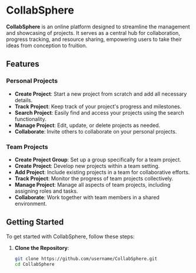 # CollabSphere

**CollabSphere** is an online platform designed to streamline the management and showcasing of projects. It serves as a central hub for collaboration, progress tracking, and resource sharing, empowering users to take their ideas from conception to fruition.

## Features

### Personal Projects

- **Create Project**: Start a new project from scratch and add all necessary details.
- **Track Project**: Keep track of your project's progress and milestones.
- **Search Project**: Easily find and access your projects using the search functionality.
- **Manage Project**: Edit, update, or delete projects as needed.
- **Collaborate**: Invite others to collaborate on your personal projects.

### Team Projects

- **Create Project Group**: Set up a group specifically for a team project.
- **Create Project**: Develop new projects within a team setting.
- **Add Project**: Include existing projects in a team for collaborative efforts.
- **Track Project**: Monitor the progress of team projects collectively.
- **Manage Project**: Manage all aspects of team projects, including assigning roles and tasks.
- **Collaborate**: Work together with team members in a shared environment.

## Getting Started

To get started with CollabSphere, follow these steps:

1. **Clone the Repository**:  
   ```bash
   git clone https://github.com/username/CollabSphere.git
   cd CollabSphere
